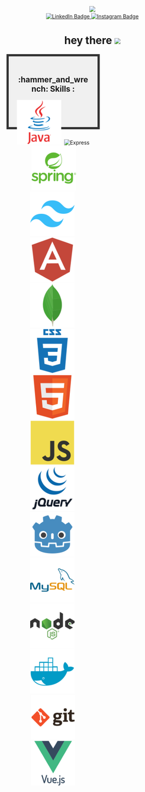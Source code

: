 

<div id="header" align="center">
  <img src="https://media.giphy.com/media/M9gbBd9nbDrOTu1Mqx/giphy.gif" width="100"/>
  <div id="badges">
  <a href="https://www.linkedin.com/in/soufiane-beloufa-62997424b/">
    <img src="https://img.shields.io/badge/LinkedIn-blue?style=for-the-badge&logo=linkedin&logoColor=white" alt="LinkedIn Badge"/>
  </a>
   <a href="https://www.instagram.com/soufiane9513/">
    <img src="https://img.shields.io/badge/Instagram-%40soufiane9513-orange?style=for-the-badge&logo=instagram" alt="Instagram Badge"/>
  </a>
</div>

  
  <h1>
  hey there
  <img src="https://media.giphy.com/media/hvRJCLFzcasrR4ia7z/giphy.gif" width="30px"/>
</h1>
</div>
<div style="width: 200px; height: 150px; background-color: #f0f0f0; border: 6px solid #333; padding: 20px; margin: 20px; text-align: center;">
    <h2> :hammer_and_wrench: Skills :</h2>
<img src="https://github.com/devicons/devicon/blob/master/icons/java/java-original-wordmark.svg" title="Java" alt="Java" width="120" height="120"/>&nbsp;
    <img src="https://sumini.dev/static/8b67d1064dc6b182de524fd187b0331f/22701/expressjs.png" title="Express" alt="Express" width="120" height="120"/>&nbsp;
    <img src="https://github.com/devicons/devicon/blob/master/icons/spring/spring-original-wordmark.svg" title="Spring" alt="Spring" width="120" height="120"/>&nbsp;
    <img src="https://github.com/devicons/devicon/blob/master/icons/tailwindcss/tailwindcss-plain.svg" title="Tailwind CSS" alt="Tailwind CSS" width="120" height="120"/>&nbsp;
    <img src="https://github.com/devicons/devicon/blob/master/icons/angularjs/angularjs-plain.svg" title="AngularJs" alt="AngularJs" width="120" height="120"/>&nbsp;
    <img src="https://github.com/devicons/devicon/blob/master/icons/mongodb/mongodb-original.svg" title="MongoDB" alt="MongoDB " width="120" height="120"/>&nbsp;
    <img src="https://github.com/devicons/devicon/blob/master/icons/css3/css3-plain-wordmark.svg" title="CSS3" alt="CSS" width="120" height="120"/>&nbsp;
    <img src="https://github.com/devicons/devicon/blob/master/icons/html5/html5-original.svg" title="HTML5" alt="HTML" width="120" height="120"/>&nbsp;
    <img src="https://github.com/devicons/devicon/blob/master/icons/javascript/javascript-original.svg" title="JavaScript" alt="JavaScript" width="120" height="120"/>&nbsp;
    <img src="https://github.com/devicons/devicon/blob/master/icons/jquery/jquery-original-wordmark.svg" title="Jquery" alt="Jquery" width="120" height="120"/>&nbsp;
    <img src="https://github.com/devicons/devicon/blob/master/icons/godot/godot-original.svg" title="Godot" alt="Godot" width="120" height="120"/>&nbsp;
    <img src="https://github.com/devicons/devicon/blob/master/icons/mysql/mysql-original-wordmark.svg" title="MySQL" alt="MySQL" width="120" height="120"/>&nbsp;
    <img src="https://github.com/devicons/devicon/blob/master/icons/nodejs/nodejs-original-wordmark.svg" title="NodeJS" alt="NodeJS" width="120" height="120"/>&nbsp;
    <img src="https://github.com/devicons/devicon/blob/master/icons/docker/docker-plain.svg" title="Docker" alt="Docker" width="120" height="120"/>&nbsp;
    <img src="https://github.com/devicons/devicon/blob/master/icons/git/git-original-wordmark.svg" title="Git" alt="Git" width="120" height="120"/>
    <img src="https://github.com/devicons/devicon/blob/master/icons/vuejs/vuejs-original-wordmark.svg" title="Vuejs" alt="Vuejs" width="120" height="120"/>
    



   
</div>

<!--
Here are some ideas to get you started:

- 🔭 I’m currently working on ...
- 🌱 I’m currently learning ...
- 👯 I’m looking to collaborate on ...
- 🤔 I’m looking for help with ...
- 💬 Ask me about ...
- 📫 How to reach me: ...
- 😄 Pronouns: ...
- ⚡ Fun fact: ...
-->
